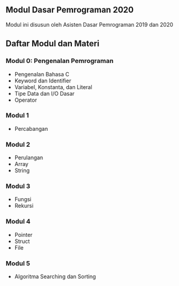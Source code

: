 ## Modul Dasar Pemrograman 2020
Modul ini disusun oleh Asisten Dasar Pemrograman 2019 dan 2020

## Daftar Modul dan Materi

### Modul 0: Pengenalan Pemrograman
* Pengenalan Bahasa C
* Keyword dan Identifier
* Variabel, Konstanta, dan Literal
* Tipe Data dan I/O Dasar
* Operator
### Modul 1
* Percabangan
### Modul 2
* Perulangan
* Array
* String
### Modul 3
* Fungsi
* Rekursi
### Modul 4
* Pointer
* Struct
* File
### Modul 5
* Algoritma Searching dan Sorting
